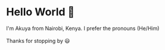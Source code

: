 # Hello World 👋

I'm Akuya from Nairobi, Kenya. I prefer the pronouns (He/Him)
<br />
<br />
Thanks for stopping by 😃
